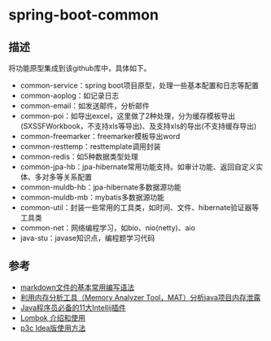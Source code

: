 # spring-boot-common
## 描述
将功能原型集成到该github库中，具体如下。
* common-service：spring boot项目原型，处理一些基本配置和日志等配置
* common-aoplog：如记录日志
* common-email：如发送邮件，分析邮件
* common-poi：如导出excel，这里做了2种处理，分为缓存模板导出(SXSSFWorkbook，不支持xls等导出)、及支持xls的导出(不支持缓存导出)
* common-freemarker：freemarker模板导出word
* common-resttemp：resttemplate调用封装
* common-redis：如5种数据类型处理
* common-jpa-hb：jpa-hibernate常用功能支持。如审计功能、返回自定义实体、多对多等关系配置
* common-muldb-hb：jpa-hibernate多数据源功能
* common-muldb-mb：mybatis多数据源功能
* common-util：封装一些常用的工具类，如时间、文件、hibernate验证器等工具类
* common-net：网络编程学习，如bio、nio(netty)、aio
* java-stu：javase知识点，编程题学习代码
## 参考
* [markdown文件的基本常用编写语法](https://www.cnblogs.com/liugang-vip/p/6337580.html) 
* [利用内存分析工具（Memory Analyzer Tool，MAT）分析java项目内存泄露](https://blog.csdn.net/wanghuiqi2008/article/details/50724676)
* [Java程序员必备的11大Intellij插件](https://www.toutiao.com/a6584934544699294216)
* [Lombok 介绍和使用](https://blog.csdn.net/motui/article/details/79012846)
* [p3c Idea版使用方法](https://blog.csdn.net/garfielder007/article/details/79050875)
